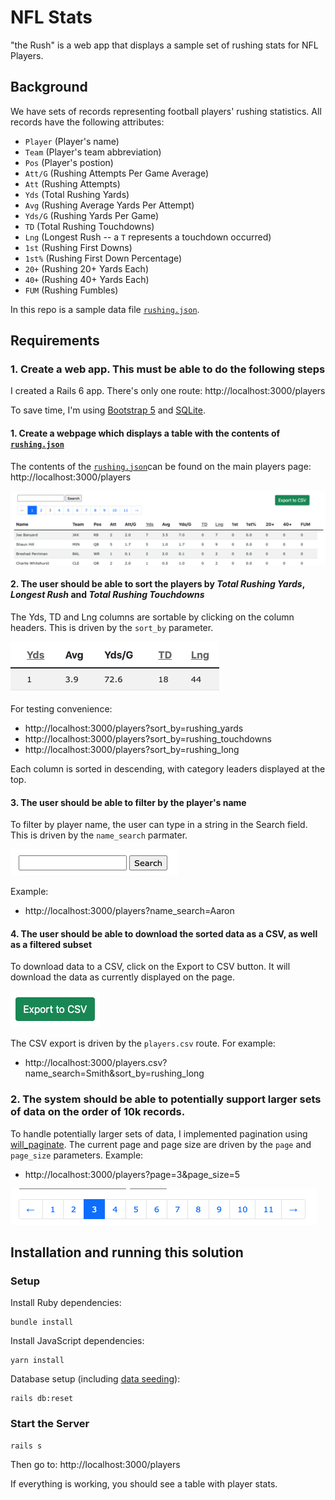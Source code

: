 # NFL Stats

"the Rush" is a web app that displays a sample set of rushing stats for NFL Players.

## Background
We have sets of records representing football players' rushing statistics. All records have the following attributes:
* `Player` (Player's name)
* `Team` (Player's team abbreviation)
* `Pos` (Player's postion)
* `Att/G` (Rushing Attempts Per Game Average)
* `Att` (Rushing Attempts)
* `Yds` (Total Rushing Yards)
* `Avg` (Rushing Average Yards Per Attempt)
* `Yds/G` (Rushing Yards Per Game)
* `TD` (Total Rushing Touchdowns)
* `Lng` (Longest Rush -- a `T` represents a touchdown occurred)
* `1st` (Rushing First Downs)
* `1st%` (Rushing First Down Percentage)
* `20+` (Rushing 20+ Yards Each)
* `40+` (Rushing 40+ Yards Each)
* `FUM` (Rushing Fumbles)

In this repo is a sample data file [`rushing.json`](/db/rushing.json).

## Requirements

### 1. Create a web app. This must be able to do the following steps

I created a Rails 6 app.  There's only one route: http://localhost:3000/players

To save time, I'm using [Bootstrap 5](https://getbootstrap.com/docs/5.0/getting-started/introduction/) and [SQLite](https://www.sqlite.org/index.html).

#### 1. Create a webpage which displays a table with the contents of [`rushing.json`](/db/rushing.json)

The contents of the [`rushing.json`](/db/rushing.json)can be found on the main players page: http://localhost:3000/players

![Players Page](/screenshots/players-page.png)

#### 2. The user should be able to sort the players by _Total Rushing Yards_, _Longest Rush_ and _Total Rushing Touchdowns_

The Yds, TD and Lng columns are sortable by clicking on the column headers.  This is driven by the `sort_by` parameter.

![Sortable Columns](/screenshots/sortable-columns.png)

For testing convenience:
* http://localhost:3000/players?sort_by=rushing_yards
* http://localhost:3000/players?sort_by=rushing_touchdowns
* http://localhost:3000/players?sort_by=rushing_long

Each column is sorted in descending, with category leaders displayed at the top.

#### 3. The user should be able to filter by the player's name

To filter by player name, the user can type in a string in the Search field.  This is driven by the `name_search` parmater.

![Name Search](/screenshots/name-search.png)

Example:
* http://localhost:3000/players?name_search=Aaron

#### 4. The user should be able to download the sorted data as a CSV, as well as a filtered subset

To download data to a CSV, click on the Export to CSV button.  It will download the data as currently displayed on the page.

![Export Button](/screenshots/export-button.png)

The CSV export is driven by the `players.csv` route.  For example:
* http://localhost:3000/players.csv?name_search=Smith&sort_by=rushing_long
    
### 2. The system should be able to potentially support larger sets of data on the order of 10k records.

To handle potentially larger sets of data, I implemented pagination using [will_paginate](will_paginate).  The current page and page size are driven by the `page` and `page_size` parameters.  Example:
* http://localhost:3000/players?page=3&page_size=5

![Pagination](/screenshots/pagination.png)

## Installation and running this solution

### Setup

Install Ruby dependencies:
```
bundle install
```

Install JavaScript dependencies:
```
yarn install
```

Database setup (including [data seeding](/db/seeds.rb)):
```
rails db:reset
```

### Start the Server

```
rails s
```

Then go to: http://localhost:3000/players

If everything is working, you should see a table with player stats.
